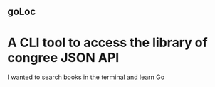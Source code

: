 ## goLoc
# A CLI tool to access the library of congree JSON API

I wanted to search books in the terminal and learn Go
